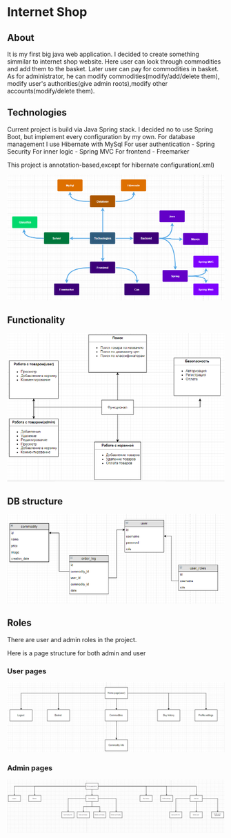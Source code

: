 # Internet Shop

## About
It is my first big java web application. I decided to create something simmilar to internet shop website.
Here user can look through commodities and add them to the basket. 
Later user can pay for commodities in basket.
As for administrator, he can modify commodities(modify/add/delete them), modify user's authorities(give admin roots),modify 
other accounts(modify/delete them).

## Technologies
Current project is build via Java Spring stack.
I decided no to use Spring Boot, but implement every configuration by my own.
For database management I use Hibernate with MySql
For user authentication - Spring Security
For inner logic - Spring MVC
For frontend - Freemarker

This project is annotation-based,except for hibernate configuration(.xml)

![Alt text](/readme_img/Technologies.png?raw=true)

## Functionality

![alt text](/readme_img/Functionality.png?raw=true)

## DB structure

![alt text](/readme_img/Db_structure.png?raw=true)

## Roles

There are user and admin roles in the project.

Here is a page structure for both admin and user

### User pages

![alt text](/readme_img/Pages_USER.png?raw=true)

### Admin pages

![alt text](/readme_img/Pages_ADMIN.png?raw=true)

